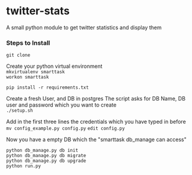 # twitter-stats
A small python module to get twitter statistics and display them


### Steps to Install

`git clone`

Create your python virtual environment  
`mkvirtualenv smarttask`  
`workon smarttask`

`pip install -r requirements.txt`

Create a fresh User, and DB in postgres
The script asks for DB Name, DB user and password which you want to create  
`./setup.sh`

Add in the first three lines the credentials which you have typed in before  
`mv config_example.py config.py`
`edit config.py`

Now you have a empty DB which the "smarttask db_manage can access"
```
python db_manage.py db init
python db_manage.py db migrate
python db_manage.py db upgrade
python run.py
```

